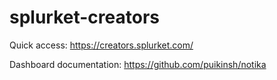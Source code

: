 # splurket-creators

Quick access: https://creators.splurket.com/

Dashboard documentation: https://github.com/puikinsh/notika
